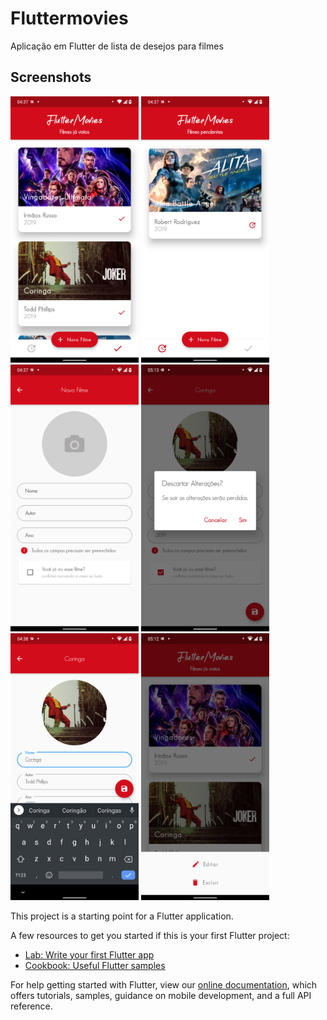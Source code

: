 # Fluttermovies

Aplicação em Flutter de lista de desejos para filmes
## Screenshots
<img src="https://github.com/leonardorodd/FlutterMovies/blob/master/screenshots/Screenshot_20201218-043736_fluttermovie.png" width="205"> <img src="https://github.com/leonardorodd/FlutterMovies/blob/master/screenshots/Screenshot_20201218-043748_fluttermovie.png" width="205"> <img src="https://github.com/leonardorodd/FlutterMovies/blob/master/screenshots/Screenshot_20201218-043754_fluttermovie.png" width="205"> <img src="https://github.com/leonardorodd/FlutterMovies/blob/master/screenshots/Screenshot_20201218-051302_fluttermovie.png" width="205"> <img src="https://github.com/leonardorodd/FlutterMovies/blob/master/screenshots/Screenshot_20201218-043823_fluttermovie.png" width="205"> <img src="https://github.com/leonardorodd/FlutterMovies/blob/master/screenshots/Screenshot_20201218-051252_fluttermovie.png" width="205">


This project is a starting point for a Flutter application.

A few resources to get you started if this is your first Flutter project:

- [Lab: Write your first Flutter app](https://flutter.dev/docs/get-started/codelab)
- [Cookbook: Useful Flutter samples](https://flutter.dev/docs/cookbook)


For help getting started with Flutter, view our
[online documentation](https://flutter.dev/docs), which offers tutorials,
samples, guidance on mobile development, and a full API reference.
